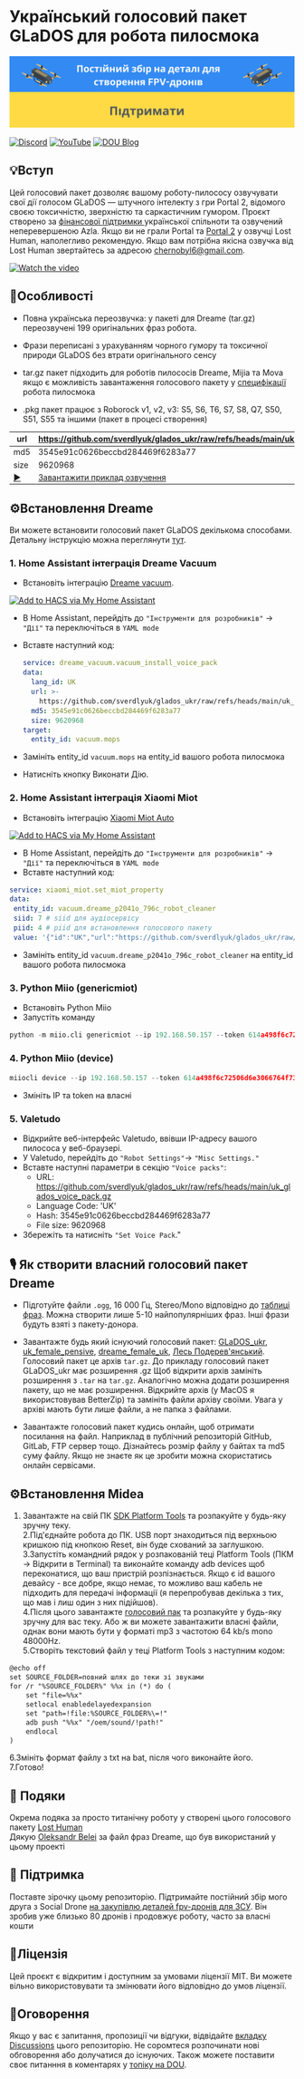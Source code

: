 # Український голосовий пакет GLaDOS для робота пилосмока  
[![Банер](https://github.com/sverdlyuk/glados_ukr/blob/main/banner.png)](https://fpv-drones.sitepulse.com.ua)

[![Discord](https://img.shields.io/badge/Discord-Join-blue?logo=discord&style=flat-square)](https://discord.com/invite/kDv3hmpKbg)
[![YouTube](https://img.shields.io/badge/YouTube-Subscribe-red?style=flat-square&logo=youtube&logoColor=white)](https://www.youtube.com/@Lost_HumanVO)
[![DOU Blog](https://img.shields.io/badge/DOU-Blog-blue?style=flat-square&logo=readme&logoColor=white)](https://dou.ua/users/bogdan-sverdlyuk/)

## 💡Вступ
Цей голосовий пакет дозволяє вашому роботу-пилососу озвучувати свої дії голосом GLaDOS — штучного інтелекту з гри Portal 2, відомого своєю токсичністю, зверхністю та саркастичним гумором.
Проєкт створено за [фінансової підтримки ](https://dou.ua/forums/topic/50353/) української спільноти та озвучений неперевершеною Azla. Якщо ви не грали Portal та [Portal 2](https://youtu.be/0tkvdVWZKE0) у озвучці Lost Human, наполегливо рекомендую. Якщо вам потрібна якісна озвучка від Lost Human звертайтесь за адресою chernobyl6@gmail.com. 



[![Watch the video](https://img.youtube.com/vi/Gk78p5PVVB8/0.jpg)](https://youtu.be/Gk78p5PVVB8)



## 🚀Особливості
* Повна українська переозвучка: у пакеті для Dreame (tar.gz) переозвучені 199 оригінальних фраз робота.

* Фрази переписані з урахуванням чорного гумору та токсичної природи GLaDOS без втрати оригінального сенсу

* tar.gz пакет підходить для роботів пилососів Dreame, Mijia та Mova якщо є можливість завантаження голосового пакету у [специфікації](https://home.miot-spec.com) робота пилосмока
  
* .pkg пакет працює з Roborock v1, v2, v3: S5, S6, T6, S7, S8, Q7, S50, S51, S55 та іншими (пакет в процесі створення)



| url  | https://github.com/sverdlyuk/glados_ukr/raw/refs/heads/main/uk_glados_voice_pack.gz |
|------|-------------------------------------------------------------------------------------|
| md5  | 3545e91c0626beccbd284469f6283a77                                                    |
| size | 9620968                                                                             |
| <a href="https://github.com/sverdlyuk/glados_ukr/raw/main/glados_samples.mp3" class="button" target="_blank">▶️ </a>  | [Завантажити приклад озвучення](https://github.com/sverdlyuk/glados_ukr/raw/main/glados_samples.mp3)|

## ⚙️Встановлення Dreame

Ви можете встановити голосовий пакет GLaDOS декількома способами. Детальну інструкцію можна переглянути [тут](https://dou.ua/forums/topic/49563/).

### 1. Home Assistant інтеграція Dreame Vacuum
- Встановіть інтеграцію [Dreame vacuum](https://github.com/Tasshack/dreame-vacuum.git). 
  
[![Add to HACS via My Home Assistant](https://my.home-assistant.io/badges/hacs_repository.svg)](https://my.home-assistant.io/redirect/hacs_repository/?owner=Tasshack&repository=dreame-vacuum&category=integration)

- В Home Assistant, перейдіть до `"Інструменти для розробників"` -> `"Дії"` та переключіться в `YAML mode`
- Вставте наступний код:

  ```yaml
  service: dreame_vacuum.vacuum_install_voice_pack
  data:
    lang_id: UK
    url: >-
      https://github.com/sverdlyuk/glados_ukr/raw/refs/heads/main/uk_glados_voice_pack.gz
    md5: 3545e91c0626beccbd284469f6283a77
    size: 9620968
  target:
    entity_id: vacuum.mops

- Замініть entity_id `vacuum.mops` на entity_id вашого робота пилосмока
- Натисніть кнопку Виконати Дію.

### 2. Home Assistant інтеграція Xiaomi Miot
- Встановіть інтеграцію [Xiaomi Miot Auto](https://github.com/al-one/hass-xiaomi-miot)

[![Add to HACS via My Home Assistant](https://my.home-assistant.io/badges/hacs_repository.svg)](https://my.home-assistant.io/redirect/hacs_repository/?owner=al-one&repository=hass-xiaomi-miot&category=integration)

- В Home Assistant, перейдіть до `"Інструменти для розробників"` -> `"Дії"` та переключіться в `YAML mode`
- Вставте наступний код:

 ```yaml
service: xiaomi_miot.set_miot_property
data:
  entity_id: vacuum.dreame_p2041o_796c_robot_cleaner
  siid: 7 # siid для аудіосервісу
  piid: 4 # piid для встановлення голосового пакету
  value: '{"id":"UK","url":"https://github.com/sverdlyuk/glados_ukr/raw/refs/heads/main/uk_glados_voice_pack.gz","md5":"3545e91c0626beccbd284469f6283a77","size":9620968}'
  ```
- Замініть entity_id `vacuum.dreame_p2041o_796c_robot_cleaner` на entity_id вашого робота пилосмока
  
### 3. Python Miio (genericmiot)
- Встановіть Python Miio
- Запустіть команду
```python
python -m miio.cli genericmiot --ip 192.168.50.157 --token 614a498f6c72506d6e3066764f73696a raw_command set_properties "[{'did': '8023334994', 'siid': 7, 'piid': 4, 'value' : '{\"id\":\"UK\",\"url\":\"https://github.com/sverdlyuk/glados_ukr/raw/refs/heads/main/uk_glados_voice_pack.gz\",\"md5\":\"3545e91c0626beccbd284469f6283a77\",\"size\":9620968}'}]"
```

### 4. Python Miio (device)
```python
miiocli device --ip 192.168.50.157 --token 614a498f6c72506d6e3066764f73696a raw_command set_properties "[{'did': '8023334994', 'siid': 7, 'piid': 4, 'value' : '{\"id\":\"UK\",\"url\":\"https://github.com/sverdlyuk/glados_ukr/raw/refs/heads/main/uk_glados_voice_pack.gz\",\"md5\":\"3545e91c0626beccbd284469f6283a77\",\"size\":9620968}'}]"
```
- Змініть IP та token на власні

  
### 5. Valetudo
- Відкрийте веб-інтерфейс Valetudo, ввівши IP-адресу вашого пилососа у веб-браузері.
- У Valetudo, перейдіть до `"Robot Settings"`-> `"Misc Settings."`
- Вставте наступні параметри в секцію `"Voice packs"`:
    - URL: https://github.com/sverdlyuk/glados_ukr/raw/refs/heads/main/uk_glados_voice_pack.gz
    - Language Code: 'UK'
    - Hash: 3545e91c0626beccbd284469f6283a77
    - File size: 9620968
- Збережіть та натисніть `"Set Voice Pack`."

## 🎙️ Як створити власний голосовий пакет Dreame
- Підготуйте файли `.ogg`, 16 000 Гц, Stereo/Mono відповідно до [таблиці фраз](https://github.com/oleksandr-belei/dreame-vacuum-uk-voice-packs/blob/main/ua_voice_mapping.csv). Можна створити лише 5-10 найпопулярніших фраз. Інші фрази будуть взяті з пакету-донора.
  
- Завантажте будь який існуючий голосовий пакет: [GLaDOS_ukr](https://github.com/sverdlyuk/glados_ukr/raw/refs/heads/main/uk_glados_voice_pack.gz), [uk_female_pensive](https://github.com/oleksandr-belei/dreame-vacuum-uk-voice-packs/raw/refs/heads/main/voice_packs/uk_female_pensive), [dreame_female_uk](https://awsde0.fds.api.xiaomi.com/dreame-product/resources/59bcaf5201f15950c12917d0bb505321), [Лесь Подерев'янський](https://github.com/KonstantinDev7/Voice_Packs_for_Mi_Robot_S10_Plus/raw/refs/heads/main/Voice_Packs/LesV1ogg.tar.gz). Голосовий пакет це архів `tar.gz`. До прикладу голосовий пакет GLaDOS_ukr має розширення .gz Щоб відкрити архів замініть розширення з `.tar` на `tar.gz`. Аналогічно можна додати розширення пакету, що не має розширення. Відкрийте архів (у MacOS я використовував BetterZip) та замініть файли архіву своїми. Увага у архіві мають бути лише файли, а не папка з файлами.
  
- Завантажте голосовий пакет кудись онлайн, щоб отримати посилання на файл. Наприклад в публічний репозиторій GitHub, GitLab, FTP сервер тощо. Дізнайтесь розмір файлу у байтах та md5 суму файлу. Якщо не знаєте як це зробити можна скористатись онлайн сервісами.

## ⚙️Встановлення Midea
1. Завантажте на свій ПК [SDK Platform Tools](https://developer.android.com/tools/releases/platform-tools) та розпакуйте у будь-яку зручну теку. \
2.Під'єднайте робота до ПК. USB порт знаходиться під верхньою кришкою під кнопкою Reset, він буде схований за заглушкою. \
3.Запустіть командний рядок у розпакованій теці Platform Tools (ПКМ -> Відкрити в Terminal) та виконайте команду  adb devices  щоб переконатися, що ваш пристрій розпізнається. Якщо є id вашого девайсу - все добре, якщо немає, то можливо ваш кабель не підходить для передачі інформації (я перепробував декілька з тих, що мав і лиш один з них підійшов). \
4.Після цього завантажте [голосовий пак](https://drive.google.com/file/d/1-vXcaqfbyGb2WKYoLryPB4iWKw4xNS_F/view?usp=sharing) та розпакуйте у будь-яку зручну для вас теку. Або ж ви можете завантажити власні файли, однак вони мають бути у форматі mp3 з частотою 64 kb/s mono 48000Hz. \
5.Створіть текстовий файл у теці Platform Tools з наступним кодом:
```
@echo off
set SOURCE_FOLDER=повний шлях до теки зі звуками
for /r "%SOURCE_FOLDER%" %%x in (*) do (
    set "file=%%x"
    setlocal enabledelayedexpansion
    set "path=!file:%SOURCE_FOLDER%\=!"
    adb push "%%x" "/oem/sound/!path!"
    endlocal
)
```
6.Змініть формат файлу з txt на bat, після чого виконайте його. \
7.Готово!

## 👏 Подяки
Окрема подяка за просто титанічну роботу у створені цього голосового пакету [Lost Human](https://www.youtube.com/channel/UCZuVCATSHsgvBZMH-k3Gjcg) \
Дякую [Oleksandr Belei](https://github.com/oleksandr-belei/dreame-vacuum-uk-voice-packs) за файл фраз Dreame, що був використаний у цьому проекті
  
## 🤝 Підтримка
Поставте зірочку цьому репозиторію. Підтримайте постійний збір мого друга з Social Drone [на закупівлю деталей fpv-дронів для ЗСУ](https://fpv-drones.sitepulse.com.ua). Він зробив уже близько 80 дронів і продовжує роботу, часто за власні кошти

## 📜Ліцензія
Цей проєкт є відкритим і доступним за умовами ліцензії MIT. Ви можете вільно використовувати та змінювати його відповідно до умов ліцензії.

## 💬Оговорення
Якщо у вас є запитання, пропозиції чи відгуки, відвідайте [вкладку Discussions](https://github.com/sverdlyuk/glados_ukr/discussions) цього репозиторію. Не соромтеся розпочинати нові обговорення або долучатися до існуючих. Також можете поставити своє питанння в коментарях у [топіку на DOU](https://dou.ua/forums/topic/49563/).
